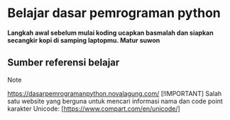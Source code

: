 # Belajar dasar pemrograman python

__Langkah awal sebelum mulai koding ucapkan basmalah dan siapkan secangkir kopi di samping laptopmu. Matur suwon__

## Sumber referensi belajar
> [!NOTE]
> https://dasarpemrogramanpython.novalagung.com/
> [!IMPORTANT]
> Salah satu website yang berguna untuk mencari informasi nama dan code point karakter Unicode: [https://www.compart.com/en/unicode/]

